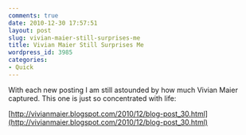```yaml
---
comments: true
date: 2010-12-30 17:57:51
layout: post
slug: vivian-maier-still-surprises-me
title: Vivian Maier Still Surprises Me
wordpress_id: 3985
categories:
- Quick
---
```


With each new posting I am still astounded by how much Vivian Maier captured. This one is just so concentrated with life:

[http://vivianmaier.blogspot.com/2010/12/blog-post_30.html](http://vivianmaier.blogspot.com/2010/12/blog-post_30.html)

